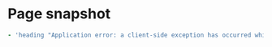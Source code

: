 # Page snapshot

```yaml
- 'heading "Application error: a client-side exception has occurred while loading www.ivo-tech.com (see the browser console for more information)." [level=2]'
```
